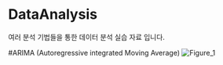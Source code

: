 # DataAnalysis
여러 분석 기법들을 통한 데이터 분석 실습 자료 입니다.

#ARIMA (Autoregressive integrated Moving Average)
![Figure_1](https://user-images.githubusercontent.com/79344555/142859875-650391d7-e1dd-4cb8-9e32-b888731c4336.png)
